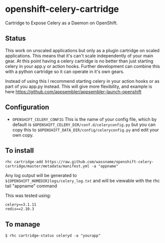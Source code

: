 openshift-celery-cartridge
==========================

Cartridge to Expose Celery as a Daemon on OpenShift.

Status
---------------------
This work on unscaled applications but only as a plugin cartridge on scaled applications. This means that it's can't scale independently of your main gear. At this point having a celery cartridge is no better than just starting celery in your app.y or action hooks. Further development can combine this with a python cartridge so it can operate in it's own gears.

Instead of using this I recommend starting celery in your action hooks or as part of you app.py instead. This will give more flexibility, and example is here https://github.com/appsembler/appsembler-launch-openshift 

Configuration
---------------------

*  <code>OPENSHIFT_CELERY_CONFIG</code> 
    This is the name of your config file, which by default is `$OPENSHIFT_CELERY_DIR/conf.d/celeryconfig.py` but you can copy this to `$OPENSHIFT_DATA_DIR/config/celeryconfig.py` and edit your own copy.

To install
---------------------

    rhc cartridge-add https://raw.github.com/wassname/openshift-celery-cartridge/master/metadata/manifest.yml -a "appname"
    
Any log output will be generated to `${OPENSHIFT_HOMEDIR}logs/celery_log.txt` and will be viewable with the rhc tail "appname" command

This was tested using:

    celery==3.1.11
    redis==2.10.3

To manage
---------------------

    $ rhc cartridge-status celeryd -a "yourapp"


